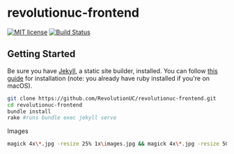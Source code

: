 # revolutionuc-frontend

[![MIT license](http://img.shields.io/badge/license-MIT-brightgreen.svg)](http://opensource.org/licenses/MIT)
[![Build Status](https://travis-ci.org/RevolutionUC/revolutionuc-frontend.svg?branch=master)](https://travis-ci.org/RevolutionUC/revolutionuc-frontend)

## Getting Started

Be sure you have [Jekyll](https://jekyllrb.com/), a static site builder, installed. You can follow [this guide](https://jekyllrb.com/docs/installation/) for installation (note: you already have ruby installed if you're on macOS).

```sh
git clone https://github.com/RevolutionUC/revolutionuc-frontend.git 
cd revolutionuc-frontend
bundle install
rake #runs bundle exec jekyll serve
```

Images
```sh
magick 4x\*.jpg -resize 25% 1x\images.jpg && magick 4x\*.jpg -resize 50% 2x\images.jpg && magick 4x\*.jpg -resize 75% 3x\images.jpg
```